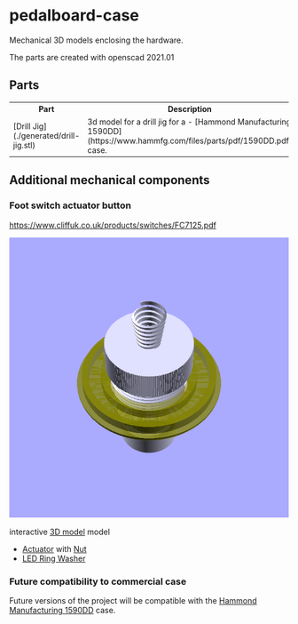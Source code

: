 # pedalboard-case

Mechanical 3D models enclosing the hardware.

The parts are created with openscad 2021.01

## Parts

<table>
<tr>
    <th>Part</th>
    <th>Description</th>
    <th>Image</th></tr>
<tr>
    <td>[Drill Jig](./generated/drill-jig.stl)</td>
    <td>
        3d model for a drill jig for a - [Hammond Manufacturing 1590DD](https://www.hammfg.com/files/parts/pdf/1590DD.pdf) case.
    </td>
    <td>![rendered](./generated/drill-jig.png)</td>
</tr>
</table>




## Additional mechanical components

### Foot switch actuator button

https://www.cliffuk.co.uk/products/switches/FC7125.pdf

![rendered](./generated/actuator-assembly.png)

interactive [3D model](./generated/actuator-assembly.stl) model

* [Actuator](./generated/actuator.stl) with [Nut](./generated/actuator-nut.stl)
* [LED Ring Washer](./generated/led-ring-washer.stl)

### Future compatibility to commercial case

Future versions of the project will be compatible with the [Hammond Manufacturing 1590DD](https://www.hammfg.com/files/parts/pdf/1590DD.pdf) case.
